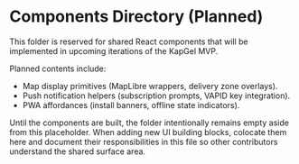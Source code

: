 # Components Directory (Planned)

This folder is reserved for shared React components that will be implemented in upcoming iterations of the KapGel MVP.

Planned contents include:

- Map display primitives (MapLibre wrappers, delivery zone overlays).
- Push notification helpers (subscription prompts, VAPID key integration).
- PWA affordances (install banners, offline state indicators).

Until the components are built, the folder intentionally remains empty aside from this placeholder. When adding new UI building blocks, colocate them here and document their responsibilities in this file so other contributors understand the shared surface area.
